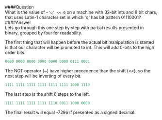 ####Question  
What is the value of `~'q' << 6` on a machine with 32-bit ints and 8 bit chars, that uses Latin-1 character set in which 'q' has bit pattern 01110001?  
####Answer  
Lets go through this one step by step with partial results presented in binary, grouped by four for readability.  

The first thing that will happen before the actual bit manipulation is started is that our character will be promoted to int. This will add 0-bits to the high order bits.  
```cpp
0000 0000 0000 0000 0000 0000 0111 0001
```
The NOT operator (~) have higher precedence than the shift (<<), so the next step will be inverting of every bit.  
```cpp
1111 1111 1111 1111 1111 1111 1000 1110
```
The last step is the shift 6 steps to the left.
```cpp
1111 1111 1111 1111 1110 0011 1000 0000
```
The final result will equal -7296 if presented as a signed decimal.  
